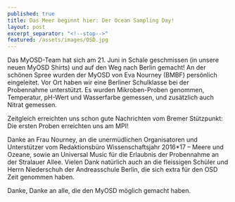 ```yaml
---
published: true
title: Das Meer beginnt hier: Der Ocean Sampling Day!
layout: post
excerpt_separator: "<!--stop-->"
featured: /assets/images/OSD.jpg
---
```


Das MyOSD-Team hat sich am 21. Juni in Schale geschmissen (in unsere neuen MyOSD Shirts) und auf den Weg nach Berlin gemacht!
An der schönen Spree wurden der MyOSD von Eva Nourney (BMBF) persönlich eingeleitet. Vor Ort haben wir eine Berliner Schulklasse bei der Probennahme unterstützt. Es wurden Mikroben-Proben genommen, Temperatur, pH-Wert und Wasserfarbe gemessen, und 
zusätzlich auch Nitrat gemessen.

<!--stop-->
Zeitgleich erreichten uns schon gute Nachrichten vom Bremer Stützpunkt: Die ersten Proben erreichten uns am MPI!

Danke an Frau Nourney, an die unermüdlichen Organisatoren und Unterstützer vom Redaktionsbüro Wissenschaftsjahr 2016*17 – Meere und Ozeane, sowie an Universal Music für die Erlaubnis der Probennahme an der Stralauer Allee.
Vielen Dank natürlich auch an die fleissigen Schüler und Herrn Niederschuh der Andreasschule Berlin, die sich extra für den OSD Zeit genommen haben.

Danke, Danke an alle, die den MyOSD möglich gemacht haben.
